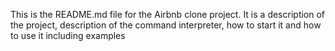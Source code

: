 This is the README.md file for the Airbnb clone project.
It is a description of the project, description of the command interpreter, how to start it and how to use it including examples

